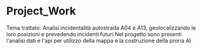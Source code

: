 # Project_Work
Tema trattato: Analisi incidentalità autostrada A04 e A13, geolocalizzando le loro posizioni e prevedendo incidenti futuri
Nel progetto sono presenti l'analisi dati e l'api per utilizzo della mappa e la costruzione della proria AI
